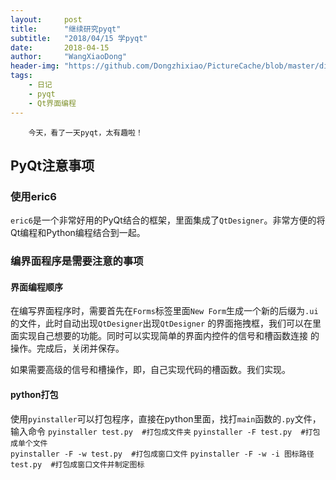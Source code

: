 ```yaml
---
layout:     post
title:      "继续研究pyqt"
subtitle:   "2018/04/15 学pyqt"
date:       2018-04-15
author:     "WangXiaoDong"
header-img: "https://github.com/Dongzhixiao/PictureCache/blob/master/diaryPic/20180415.jpg?raw=true"
tags:
    - 日记
    - pyqt
    - Qt界面编程
---
```


```
    今天，看了一天pyqt，太有趣啦！
```


## PyQt注意事项

### 使用eric6

`eric6`是一个非常好用的PyQt结合的框架，里面集成了`QtDesigner`。非常方便的将Qt编程和Python编程结合到一起。

### 编界面程序是需要注意的事项

#### 界面编程顺序

在编写界面程序时，需要首先在`Forms`标签里面`New Form`生成一个新的后缀为`.ui`的文件，此时自动出现`QtDesigner`出现`QtDesigner`
的界面拖拽框，我们可以在里面实现自己想要的功能。同时可以实现简单的界面内控件的信号和槽函数连接
的操作。完成后，关闭并保存。

如果需要高级的信号和槽操作，即，自己实现代码的槽函数。我们实现。


#### python打包

使用`pyinstaller`可以打包程序，直接在python里面，找打`main`函数的`.py`文件，输入命令
`pyinstaller test.py  #打包成文件夹`
`pyinstaller -F test.py  #打包成单个文件`   
`pyinstaller -F -w test.py  #打包成窗口文件`
`pyinstaller -F -w -i 图标路径 test.py  #打包成窗口文件并制定图标` 